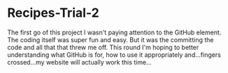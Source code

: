 # Recipes-Trial-2
The first go of this project I wasn't paying attention to the GitHub 
element. The coding itself was super fun and easy. But it was the 
committing the code and all that that threw me off.
This round I'm hoping to better understanding what GitHub is for, how
to use it appropriately and...fingers crossed...my website will 
actually work this time...